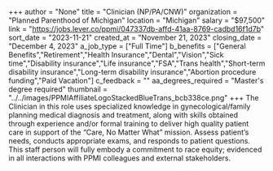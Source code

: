 +++
author = "None"
title = "Clinician (NP/PA/CNW)"
organization = "Planned Parenthood of Michigan"
location = "Michigan"
salary = "$97,500"
link = "https://jobs.lever.co/ppmi/047337db-affd-41aa-8769-cadbd16f1d7b"
sort_date = "2023-11-21"
created_at = "November 21, 2023"
closing_date = "December 4, 2023"
a_job_type = ["Full Time"]
b_benefits = ["General Benefits","Retirement","Health Insurance","Dental","Vision","Sick time","Disability insurance","Life insurance","FSA","Trans health","Short-term disability insurance","Long-term disability insurance","Abortion procedure funding","Paid Vacation"]
c_feedback = ""
aa_degrees_required = "Master's degree required"
thumbnail = "../../images/PPMIAffiliateLogoStackedBlueTrans_bcb338ce.png"
+++
The Clinician in this role uses specialized knowledge in gynecological/family planning medical diagnosis and treatment, along with skills obtained through experience and/or formal training to deliver high quality patient care in support of the “Care, No Matter What” mission. Assess patient’s needs, conducts appropriate exams, and responds to patient questions. This staff person will fully embody a commitment to race equity; evidenced in all interactions with PPMI colleagues and external stakeholders.